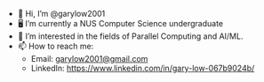 - 👋 Hi, I’m @garylow2001
- 🖥️ I’m currently a NUS Computer Science undergraduate
- 🌱 I’m interested in the fields of Parallel Computing and AI/ML.
- 📫 How to reach me:
    - Email: garylow2001@gmail.com
    - LinkedIn: https://www.linkedin.com/in/gary-low-067b9024b/

<!---
garylow2001/garylow2001 is a ✨ special ✨ repository because its `README.md` (this file) appears on your GitHub profile.
You can click the Preview link to take a look at your changes.
--->
